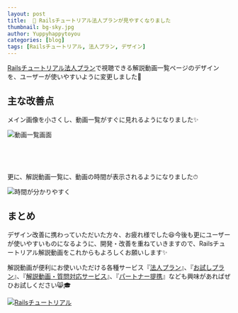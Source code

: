 ```yaml
---
layout: post
title:  🎥 Railsチュートリアル法人プランが見やすくなりました
thumbnail: bg-sky.jpg
author: Yuppyhappytoyou
categories: [blog]
tags: [Railsチュートリアル, 法人プラン, デザイン]
---
```


[Railsチュートリアル法人プラン](https://railstutorial.jp/business)で視聴できる解説動画一覧ページのデザインを、ユーザーが使いやすいように変更しました🎉

## 主な改善点

メイン画像を小さくし、動画一覧がすぐに見れるようになりました✨

![動画一覧画面](https://i.gyazo.com/9a714e884d1c25820717489d4d33ac80.png)

<p style="margin-top: 75px;">更に、解説動画一覧に、動画の時間が表示されるようになりました⏱</p>

![時間が分かりやすく](https://i.gyazo.com/8ef7e2442e6da789d8d081781274b0d5.png)

## まとめ

デザイン改善に携わっていただいた方々、お疲れ様でした😆今後も更にユーザーが使いやすいものになるように、開発・改善を重ねていきますので、Railsチュートリアル解説動画をこれからもよろしくお願いします✨

解説動画が便利にお使いいただける各種サービス『[法人プラン](https://railstutorial.jp/business)』、『[お試しプラン](https://railstutorial.jp/trial)』、『[解説動画・質問対応サービス](https://railstutorial.jp/#service)』、『[パートナー提携](https://railstutorial.jp/contact#license)』なども興味があればぜひお試しください😸🎓

[![Railsチュートリアル](https://i.gyazo.com/d89f3367fe2668e5cb3ae8b69be642e5.png)](https://railstutorial.jp)
